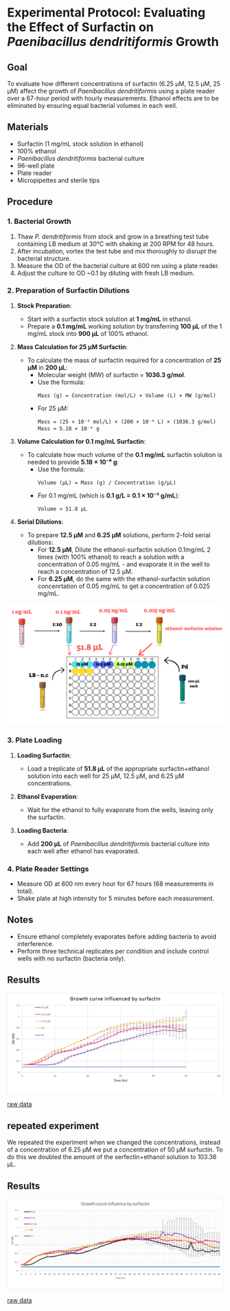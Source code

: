 # Experimental Protocol: Evaluating the Effect of Surfactin on *Paenibacillus dendritiformis* Growth

## Goal
To evaluate how different concentrations of surfactin (6.25 µM, 12.5 µM, 25 µM) affect the growth of *Paenibacillus dendritiformis* using a plate reader over a 67-hour period with hourly measurements. Ethanol effects are to be eliminated by ensuring equal bacterial volumes in each well.

## Materials
- Surfactin (1 mg/mL stock solution in ethanol)
- 100% ethanol
- *Paenibacillus dendritiformis* bacterial culture
- 96-well plate
- Plate reader
- Micropipettes and sterile tips

## Procedure

### 1. Bacterial Growth
1. Thaw *P. dendritiformis* from stock and grow in a breathing test tube containing LB medium at 30°C with shaking at 200 RPM for 48 hours.
2. After incubation, vortex the test tube and mix thoroughly to disrupt the bacterial structure.
3. Measure the OD of the bacterial culture at 600 nm using a plate reader.
4. Adjust the culture to OD ~0.1 by diluting with fresh LB medium.

### 2. Preparation of Surfactin Dilutions

1. **Stock Preparation**:
   - Start with a surfactin stock solution at **1 mg/mL** in ethanol.
   - Prepare a **0.1 mg/mL** working solution by transferring **100 µL** of the 1 mg/mL stock into **900 µL** of 100% ethanol.

2. **Mass Calculation for 25 µM Surfactin**:
   - To calculate the mass of surfactin required for a concentration of **25 µM** in **200 µL**:
     - Molecular weight (MW) of surfactin = **1036.3 g/mol**.
     - Use the formula:
       ```
       Mass (g) = Concentration (mol/L) × Volume (L) × MW (g/mol)
       ```
     - For 25 µM:
       ```
       Mass = (25 × 10⁻⁶ mol/L) × (200 × 10⁻⁶ L) × (1036.3 g/mol)
       Mass ≈ 5.18 × 10⁻⁶ g
       ```

3. **Volume Calculation for 0.1 mg/mL Surfactin**:
   - To calculate how much volume of the **0.1 mg/mL** surfactin solution is needed to provide **5.18 × 10⁻⁶ g**:
     - Use the formula:
       ```
       Volume (µL) = Mass (g) / Concentration (g/µL)
       ```
     - For 0.1 mg/mL (which is **0.1 g/L = 0.1 × 10⁻³ g/mL**):
       ```
       Volume ≈ 51.8 µL
       ```

4. **Serial Dilutions**:
   - To prepare **12.5 µM** and **6.25 µM** solutions, perform 2-fold serial dilutions:
     - For **12.5 µM**, Dilute the ethanol-surfactin solution 0.1mg/mL 2 times (with 100% ethanol) to reach a solution with a concentration of 0.05 mg/mL - and evaporate it in the well to reach a concentration of 12.5 µM.
     - For **6.25 µM**, do the same with the ethanol-surfactin solution concenrtation of 0.05 mg/mL to get a concentration of 0.025 mg/mL.

![results](../images/growth%20curves/plate%20planing1.png)
     

### 3. Plate Loading

1. **Loading Surfactin**:
   - Load a treplicate of  **51.8 µL** of the appropriate surfactin+ethanol solution into each well for 25 µM, 12.5 µM, and 6.25 µM concentrations.

2. **Ethanol Evaporation**:
   - Wait for the ethanol to fully evaporate from the wells, leaving only the surfactin.

3. **Loading Bacteria**:
   - Add **200 µL** of *Paenibacillus dendritiformis* bacterial culture into each well after ethanol has evaporated.

### 4. Plate Reader Settings
- Measure OD at 600 nm every hour for 67 hours (68 measurements in total).
- Shake plate at high intensity for 5 minutes before each measurement.

## Notes

- Ensure ethanol completely evaporates before adding bacteria to avoid interference.
- Perform three technical replicates per condition and include control wells with no surfactin (bacteria only).

## Results

![results](../images/growth%20curves/19.9%20growth%20curve%20evaporation.png)

[raw data](../exel%20files/growth%20curve/datacsv%20evapo%20data%20filtered%2019.9.csv)

## repeated experiment
We repeated the experiment when we changed the concentrations, instead of a concentration of 6.25 µM we put a concentration of 50 µM surfuctin.
 To do this we doubled the amount of the serfectin+ethanol solution to 103.36 µL.

 ## Results

![results](../images/growth%20curves/2.10%20growth%20curve%20evaporation.png)

[raw data](../exel%20files/growth%20curve/data%202.10%20sortedcvs.csv)